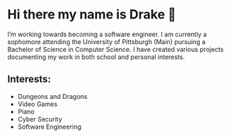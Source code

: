 # Hi there my name is Drake 👋

I’m working towards becoming a software engineer. I am currently a sophomore attending the University of Pittsburgh (Main) pursuing a Bachelor of Science in Computer Science. I have created various projects documenting my work in both school and personal interests. 

## Interests:
- Dungeons and Dragons
- Video Games
- Piano
- Cyber Security
- Software Engineering


